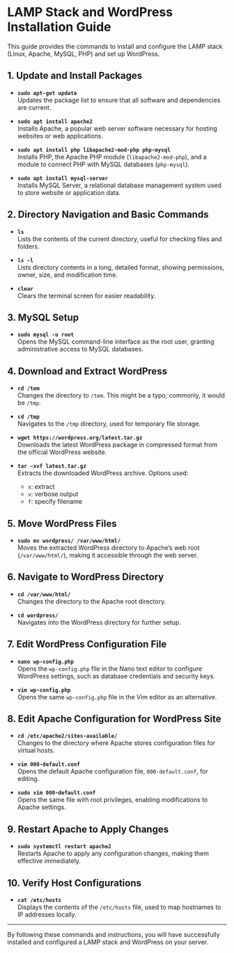 
# LAMP Stack and WordPress Installation Guide

This guide provides the commands to install and configure the LAMP stack (Linux, Apache, MySQL, PHP) and set up WordPress.

## 1. Update and Install Packages

- **`sudo apt-get update`**  
  Updates the package list to ensure that all software and dependencies are current.

- **`sudo apt install apache2`**  
  Installs Apache, a popular web server software necessary for hosting websites or web applications.

- **`sudo apt install php libapache2-mod-php php-mysql`**  
  Installs PHP, the Apache PHP module (`libapache2-mod-php`), and a module to connect PHP with MySQL databases (`php-mysql`).

- **`sudo apt install mysql-server`**  
  Installs MySQL Server, a relational database management system used to store website or application data.

## 2. Directory Navigation and Basic Commands

- **`ls`**  
  Lists the contents of the current directory, useful for checking files and folders.

- **`ls -l`**  
  Lists directory contents in a long, detailed format, showing permissions, owner, size, and modification time.

- **`clear`**  
  Clears the terminal screen for easier readability.

## 3. MySQL Setup

- **`sudo mysql -u root`**  
  Opens the MySQL command-line interface as the root user, granting administrative access to MySQL databases.

## 4. Download and Extract WordPress

- **`cd /tem`**  
  Changes the directory to `/tem`. This might be a typo; commonly, it would be `/tmp`.

- **`cd /tmp`**  
  Navigates to the `/tmp` directory, used for temporary file storage.

- **`wget https://wordpress.org/latest.tar.gz`**  
  Downloads the latest WordPress package in compressed format from the official WordPress website.

- **`tar -xvf latest.tar.gz`**  
  Extracts the downloaded WordPress archive. Options used:
  - `x`: extract
  - `v`: verbose output
  - `f`: specify filename

## 5. Move WordPress Files

- **`sudo mv wordpress/ /var/www/html/`**  
  Moves the extracted WordPress directory to Apache’s web root (`/var/www/html/`), making it accessible through the web server.

## 6. Navigate to WordPress Directory

- **`cd /var/www/html/`**  
  Changes the directory to the Apache root directory.

- **`cd wordpress/`**  
  Navigates into the WordPress directory for further setup.

## 7. Edit WordPress Configuration File

- **`nano wp-config.php`**  
  Opens the `wp-config.php` file in the Nano text editor to configure WordPress settings, such as database credentials and security keys.

- **`vim wp-config.php`**  
  Opens the same `wp-config.php` file in the Vim editor as an alternative.

## 8. Edit Apache Configuration for WordPress Site

- **`cd /etc/apache2/sites-available/`**  
  Changes to the directory where Apache stores configuration files for virtual hosts.

- **`vim 000-default.conf`**  
  Opens the default Apache configuration file, `000-default.conf`, for editing.

- **`sudo vim 000-default.conf`**  
  Opens the same file with root privileges, enabling modifications to Apache settings.

## 9. Restart Apache to Apply Changes

- **`sudo systemctl restart apache2`**  
  Restarts Apache to apply any configuration changes, making them effective immediately.

## 10. Verify Host Configurations

- **`cat /etc/hosts`**  
  Displays the contents of the `/etc/hosts` file, used to map hostnames to IP addresses locally.

---

By following these commands and instructions, you will have successfully installed and configured a LAMP stack and WordPress on your server.

